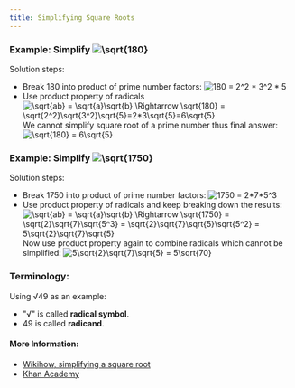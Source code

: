 ```yaml
---
title: Simplifying Square Roots
---
```


### Example: Simplify <img src="https://latex.codecogs.com/gif.latex?\sqrt{180}" title="\sqrt{180}" />

Solution steps:
* Break 180 into product of prime number factors: <img src="https://latex.codecogs.com/gif.latex?180&space;=&space;2^2&space;*&space;3^2&space;*&space;5" title="180 = 2^2 * 3^2 * 5" />
* Use product property of radicals <img src="https://latex.codecogs.com/gif.latex?\sqrt{ab}&space;=&space;\sqrt{a}\sqrt{b}&space;\Rightarrow&space;\sqrt{180}&space;=&space;\sqrt{2^2}\sqrt{3^2}\sqrt{5}=2*3\sqrt{5}=6\sqrt{5}" title="\sqrt{ab} = \sqrt{a}\sqrt{b} \Rightarrow \sqrt{180} = \sqrt{2^2}\sqrt{3^2}\sqrt{5}=2*3\sqrt{5}=6\sqrt{5}" />  
We cannot simplify square root of a prime number thus final answer: <img src="https://latex.codecogs.com/gif.latex?\sqrt{180}&space;=&space;6\sqrt{5}" title="\sqrt{180} = 6\sqrt{5}" />

### Example: Simplify <img src="https://latex.codecogs.com/gif.latex?\sqrt{1750}" title="\sqrt{1750}" />

Solution steps:
* Break 1750 into product of prime number factors: <img src="https://latex.codecogs.com/gif.latex?1750&space;=&space;2*7*5^3" title="1750 = 2*7*5^3" />
* Use product property of radicals and keep breaking down the results: <img src="https://latex.codecogs.com/gif.latex?\sqrt{ab}&space;=&space;\sqrt{a}\sqrt{b}&space;\Rightarrow&space;\sqrt{1750}&space;=&space;\sqrt{2}\sqrt{7}\sqrt{5^3}&space;=&space;\sqrt{2}\sqrt{7}\sqrt{5}\sqrt{5^2}&space;=&space;5\sqrt{2}\sqrt{7}\sqrt{5}" title="\sqrt{ab} = \sqrt{a}\sqrt{b} \Rightarrow \sqrt{1750} = \sqrt{2}\sqrt{7}\sqrt{5^3} = \sqrt{2}\sqrt{7}\sqrt{5}\sqrt{5^2} = 5\sqrt{2}\sqrt{7}\sqrt{5}" />  
Now use product property again to combine radicals which cannot be simplified: <img src="https://latex.codecogs.com/gif.latex?5\sqrt{2}\sqrt{7}\sqrt{5}&space;=&space;5\sqrt{70}" title="5\sqrt{2}\sqrt{7}\sqrt{5} = 5\sqrt{70}" />

### Terminology:

Using &radic;49 as an example:
* "&radic;" is called **radical symbol**.
* 49 is called **radicand**.

#### More Information:

* [Wikihow, simplifying a square root](https://www.wikihow.com/Simplify-a-Square-Root)
* [Khan Academy](https://www.khanacademy.org/math/algebra/rational-exponents-and-radicals/alg1-simplify-square-roots/a/simplifying-square-roots-review)
